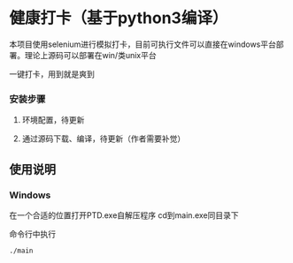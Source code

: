 # 健康打卡（基于python3编译）

本项目使用selenium进行模拟打卡，目前可执行文件可以直接在windows平台部署。理论上源码可以部署在win/类unix平台

一键打卡，用到就是爽到  

### 安装步骤

1. 环境配置，待更新

2. 通过源码下载、编译，待更新（作者需要补觉）

	

## 使用说明

### Windows

在一个合适的位置打开PTD.exe自解压程序
cd到main.exe同目录下

命令行中执行

```cmd
./main
```

